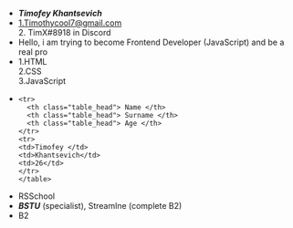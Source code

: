 - **_Timofey Khantsevich_**
- 1.Timothycool7@gmail.com  
  2. TimX#8918 in Discord
- Hello, i am trying to become Frontend Developer (JavaScript) and be a real pro
- 1.HTML  
  2.CSS  
  3.JavaScript
- ```<table>
  <tr>
  	<th class="table_head"> Name </th>
  	<th class="table_head"> Surname </th>
  	<th class="table_head"> Age </th>
  </tr>
  <tr>
  <td>Timofey </td>
  <td>Khantsevich</td>
  <td>26</td>
  </tr>
  </table>
  ```
- RSSchool
- **_BSTU_** (specialist), Streamlne (complete B2)
- B2
